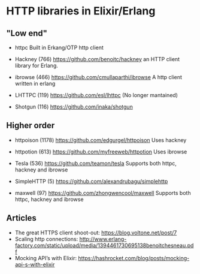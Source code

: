 # HTTP libraries in Elixir/Erlang

## "Low end"

- httpc
Built in Erkang/OTP http client

- Hackney (766)
https://github.com/benoitc/hackney
an HTTP client library for Erlang.

- ibrowse (466)
https://github.com/cmullaparthi/ibrowse
A http client written in erlang

- LHTTPC (119)
https://github.com/esl/lhttpc
(No longer mantained)

- Shotgun (116)
https://github.com/inaka/shotgun


## Higher order

- httpoison (1178)
https://github.com/edgurgel/httpoison
Uses hackney

- httpotion (613)
https://github.com/myfreeweb/httpotion
Uses ibrowse

- Tesla (536)
https://github.com/teamon/tesla
Supports both httpc, hackney and ibrowse

- SimpleHTTP (5)
https://github.com/alexandrubagu/simplehttp

- maxwell (97)
https://github.com/zhongwencool/maxwell
Supports both httpc, hackney and ibrowse


## Articles

- The great HTTPS client shoot-out: https://blog.voltone.net/post/7
- Scaling http connections: http://www.erlang-factory.com/static/upload/media/1394461730695138benoitchesneau.pdf
- Mocking API’s with Elixir: https://hashrocket.com/blog/posts/mocking-api-s-with-elixir
